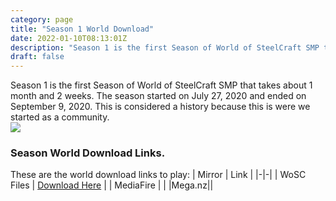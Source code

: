 ```yaml
---
category: page
title: "Season 1 World Download"
date: 2022-01-10T08:13:01Z
description: "Season 1 is the first Season of World of SteelCraft SMP that takes about 1 month and 2 weeks. The season started on July 27, 2020 and ended on September 9, 2020. This is considered a history because this is were we started as a community."
draft: false
---
```

Season 1 is the first Season of World of SteelCraft SMP that takes about 1 month and 2 weeks. The season started on July 27, 2020 and ended on September 9, 2020. This is considered a history because this is were we started as a community.  
![](https://cdn.discordapp.com/attachments/816191108249157633/816191127207411712/unknown.png)
<div class="padding-post">

### Season World Download Links.
These are the world download links to play:
| Mirror | Link |
|-|-|
| WoSC Files | [Download Here](https://files.worldofsteelcraft.tk/smp/download/WoSCSMPS1.mcworld) | 
| MediaFire | |
|Mega.nz||
</div>